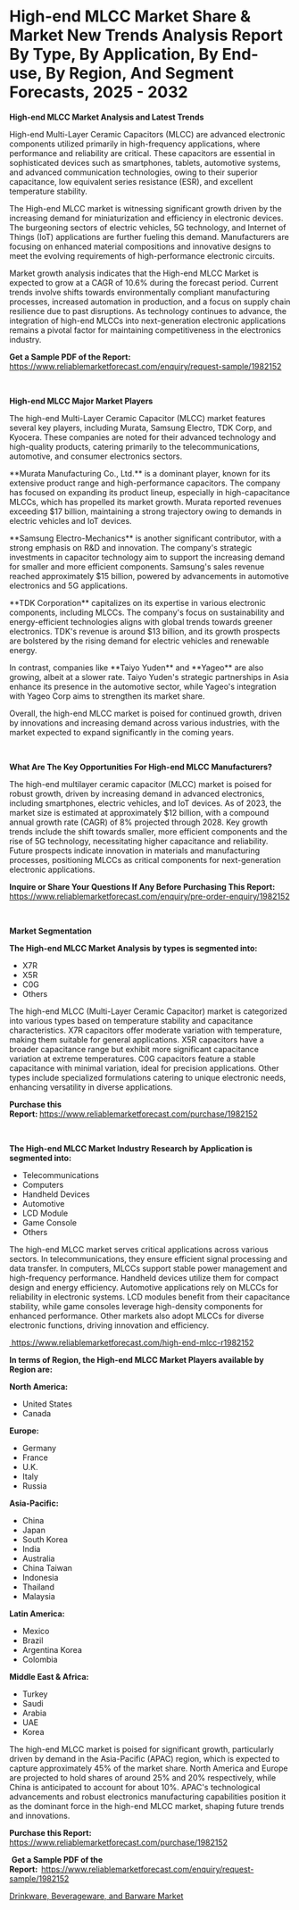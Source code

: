 <p><h1>High-end MLCC Market Share & Market New Trends Analysis Report By Type, By Application, By End-use, By Region, And Segment Forecasts, 2025 - 2032</h1></p><p><strong>High-end MLCC Market Analysis and Latest Trends</strong></p>
<p><p>High-end Multi-Layer Ceramic Capacitors (MLCC) are advanced electronic components utilized primarily in high-frequency applications, where performance and reliability are critical. These capacitors are essential in sophisticated devices such as smartphones, tablets, automotive systems, and advanced communication technologies, owing to their superior capacitance, low equivalent series resistance (ESR), and excellent temperature stability.</p><p>The High-end MLCC market is witnessing significant growth driven by the increasing demand for miniaturization and efficiency in electronic devices. The burgeoning sectors of electric vehicles, 5G technology, and Internet of Things (IoT) applications are further fueling this demand. Manufacturers are focusing on enhanced material compositions and innovative designs to meet the evolving requirements of high-performance electronic circuits.</p><p>Market growth analysis indicates that the High-end MLCC Market is expected to grow at a CAGR of 10.6% during the forecast period. Current trends involve shifts towards environmentally compliant manufacturing processes, increased automation in production, and a focus on supply chain resilience due to past disruptions. As technology continues to advance, the integration of high-end MLCCs into next-generation electronic applications remains a pivotal factor for maintaining competitiveness in the electronics industry.</p></p>
<p><strong>Get a Sample PDF of the Report:&nbsp;</strong> <a href="https://www.reliablemarketforecast.com/enquiry/request-sample/1982152?utm_campaign=2803&utm_medium=2&utm_source=Github&utm_content=ia&utm_term=28032025&utm_id=high-end-mlcc">https://www.reliablemarketforecast.com/enquiry/request-sample/1982152</a></p>
<p>&nbsp;</p>
<p><strong>High-end MLCC Major Market Players</strong></p>
<p><p>The high-end Multi-Layer Ceramic Capacitor (MLCC) market features several key players, including Murata, Samsung Electro, TDK Corp, and Kyocera. These companies are noted for their advanced technology and high-quality products, catering primarily to the telecommunications, automotive, and consumer electronics sectors.</p><p>**Murata Manufacturing Co., Ltd.** is a dominant player, known for its extensive product range and high-performance capacitors. The company has focused on expanding its product lineup, especially in high-capacitance MLCCs, which has propelled its market growth. Murata reported revenues exceeding $17 billion, maintaining a strong trajectory owing to demands in electric vehicles and IoT devices.</p><p>**Samsung Electro-Mechanics** is another significant contributor, with a strong emphasis on R&D and innovation. The company's strategic investments in capacitor technology aim to support the increasing demand for smaller and more efficient components. Samsung's sales revenue reached approximately $15 billion, powered by advancements in automotive electronics and 5G applications.</p><p>**TDK Corporation** capitalizes on its expertise in various electronic components, including MLCCs. The company's focus on sustainability and energy-efficient technologies aligns with global trends towards greener electronics. TDK's revenue is around $13 billion, and its growth prospects are bolstered by the rising demand for electric vehicles and renewable energy.</p><p>In contrast, companies like **Taiyo Yuden** and **Yageo** are also growing, albeit at a slower rate. Taiyo Yuden's strategic partnerships in Asia enhance its presence in the automotive sector, while Yageo's integration with Yageo Corp aims to strengthen its market share.</p><p>Overall, the high-end MLCC market is poised for continued growth, driven by innovations and increasing demand across various industries, with the market expected to expand significantly in the coming years.</p></p>
<p>&nbsp;</p>
<p><strong>What Are The Key Opportunities For High-end MLCC Manufacturers?</strong></p>
<p><p>The high-end multilayer ceramic capacitor (MLCC) market is poised for robust growth, driven by increasing demand in advanced electronics, including smartphones, electric vehicles, and IoT devices. As of 2023, the market size is estimated at approximately $12 billion, with a compound annual growth rate (CAGR) of 8% projected through 2028. Key growth trends include the shift towards smaller, more efficient components and the rise of 5G technology, necessitating higher capacitance and reliability. Future prospects indicate innovation in materials and manufacturing processes, positioning MLCCs as critical components for next-generation electronic applications.</p></p>
<p><strong>Inquire or Share Your Questions If Any Before Purchasing This Report:</strong> <a href="https://www.reliablemarketforecast.com/enquiry/pre-order-enquiry/1982152?utm_campaign=2803&utm_medium=2&utm_source=Github&utm_content=ia&utm_term=28032025&utm_id=high-end-mlcc">https://www.reliablemarketforecast.com/enquiry/pre-order-enquiry/1982152</a></p>
<p>&nbsp;</p>
<p><strong>Market Segmentation</strong></p>
<p><strong>The High-end MLCC Market Analysis by types is segmented into:</strong></p>
<p><ul><li>X7R</li><li>X5R</li><li>C0G</li><li>Others</li></ul></p>
<p><p>The high-end MLCC (Multi-Layer Ceramic Capacitor) market is categorized into various types based on temperature stability and capacitance characteristics. X7R capacitors offer moderate variation with temperature, making them suitable for general applications. X5R capacitors have a broader capacitance range but exhibit more significant capacitance variation at extreme temperatures. C0G capacitors feature a stable capacitance with minimal variation, ideal for precision applications. Other types include specialized formulations catering to unique electronic needs, enhancing versatility in diverse applications.</p></p>
<p><strong>Purchase this Report:&nbsp;</strong><a href="https://www.reliablemarketforecast.com/purchase/1982152?utm_campaign=2803&utm_medium=2&utm_source=Github&utm_content=ia&utm_term=28032025&utm_id=high-end-mlcc">https://www.reliablemarketforecast.com/purchase/1982152</a></p>
<p>&nbsp;</p>
<p><strong>The High-end MLCC Market Industry Research by Application is segmented into:</strong></p>
<p><ul><li>Telecommunications</li><li>Computers</li><li>Handheld Devices</li><li>Automotive</li><li>LCD Module</li><li>Game Console</li><li>Others</li></ul></p>
<p><p>The high-end MLCC market serves critical applications across various sectors. In telecommunications, they ensure efficient signal processing and data transfer. In computers, MLCCs support stable power management and high-frequency performance. Handheld devices utilize them for compact design and energy efficiency. Automotive applications rely on MLCCs for reliability in electronic systems. LCD modules benefit from their capacitance stability, while game consoles leverage high-density components for enhanced performance. Other markets also adopt MLCCs for diverse electronic functions, driving innovation and efficiency.</p></p>
<p><a href="https://www.reliablemarketforecast.com/high-end-mlcc-r1982152?utm_campaign=2803&utm_medium=2&utm_source=Github&utm_content=ia&utm_term=28032025&utm_id=high-end-mlcc">&nbsp;https://www.reliablemarketforecast.com/high-end-mlcc-r1982152</a></p>
<p><strong>In terms of Region, the High-end MLCC Market Players available by Region are:</strong></p>
<p>
    <p> <strong> North America: </strong>
        <ul>
            <li>United States</li>
            <li>Canada</li>
        </ul>
        </p> 
    <p> <strong> Europe: </strong>
        <ul>
            <li>Germany</li>
            <li>France</li>
            <li>U.K.</li>
            <li>Italy</li>
            <li>Russia</li>
        </ul>
        </p> 
    <p> <strong> Asia-Pacific: </strong>
        <ul>
            <li>China</li>
            <li>Japan</li>
            <li>South Korea</li>
            <li>India</li>
            <li>Australia</li>
            <li>China Taiwan</li>
            <li>Indonesia</li>
            <li>Thailand</li>
            <li>Malaysia</li>
        </ul>
        </p> 
    <p> <strong> Latin America: </strong>
        <ul>
            <li>Mexico</li>
            <li>Brazil</li>
            <li>Argentina Korea</li>
            <li>Colombia</li>
        </ul>
        </p> 
    <p> <strong> Middle East & Africa: </strong>
        <ul>
            <li>Turkey</li>
            <li>Saudi</li>
            <li>Arabia</li>
            <li>UAE</li>
            <li>Korea</li>
        </ul>
    </p>
    </p>
<p><p>The high-end MLCC market is poised for significant growth, particularly driven by demand in the Asia-Pacific (APAC) region, which is expected to capture approximately 45% of the market share. North America and Europe are projected to hold shares of around 25% and 20% respectively, while China is anticipated to account for about 10%. APAC's technological advancements and robust electronics manufacturing capabilities position it as the dominant force in the high-end MLCC market, shaping future trends and innovations.</p></p>
<p><strong>Purchase this Report: </strong><a href="https://www.reliablemarketforecast.com/purchase/1982152?utm_campaign=2803&utm_medium=2&utm_source=Github&utm_content=ia&utm_term=28032025&utm_id=high-end-mlcc">https://www.reliablemarketforecast.com/purchase/1982152</a></p>
<p>&nbsp;<strong>Get a Sample PDF of the Report:&nbsp;&nbsp;</strong><a href="https://www.reliablemarketforecast.com/enquiry/request-sample/1982152?utm_campaign=2803&utm_medium=2&utm_source=Github&utm_content=ia&utm_term=28032025&utm_id=high-end-mlcc">https://www.reliablemarketforecast.com/enquiry/request-sample/1982152</a></p>
<p><strong></strong></p>
<p><p><a href="https://github.com/memorirummy/Market-Research-Report-List-1/blob/main/drinkware-beverageware-and-barware-market.md?utm_campaign=2803&utm_medium=2&utm_source=Github&utm_content=ia&utm_term=28032025&utm_id=high-end-mlcc">Drinkware, Beverageware, and Barware Market</a></p></p>